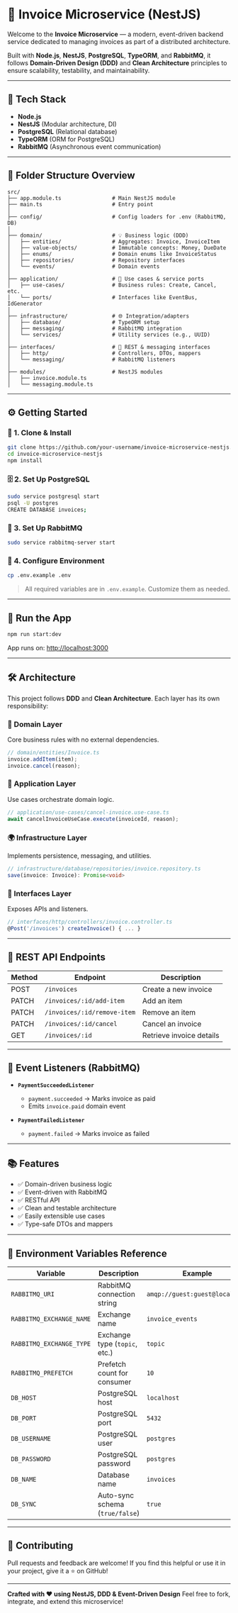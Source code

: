 # 🚀 Invoice Microservice (NestJS)

Welcome to the **Invoice Microservice** — a modern, event-driven backend service dedicated to managing invoices as part of a distributed architecture.

Built with **Node.js**, **NestJS**, **PostgreSQL**, **TypeORM**, and **RabbitMQ**, it follows **Domain-Driven Design (DDD)** and **Clean Architecture** principles to ensure scalability, testability, and maintainability.

---

## 📅 Tech Stack

* **Node.js**
* **NestJS** (Modular architecture, DI)
* **PostgreSQL** (Relational database)
* **TypeORM** (ORM for PostgreSQL)
* **RabbitMQ** (Asynchronous event communication)

---

## 📁 Folder Structure Overview

```
src/
├── app.module.ts                # Main NestJS module
├── main.ts                      # Entry point
│
├── config/                      # Config loaders for .env (RabbitMQ, DB)
│
├── domain/                      # 💡 Business logic (DDD)
│   ├── entities/                # Aggregates: Invoice, InvoiceItem
│   ├── value-objects/           # Immutable concepts: Money, DueDate
│   ├── enums/                   # Domain enums like InvoiceStatus
│   ├── repositories/            # Repository interfaces
│   └── events/                  # Domain events
│
├── application/                 # 🚦 Use cases & service ports
│   ├── use-cases/               # Business rules: Create, Cancel, etc.
│   └── ports/                   # Interfaces like EventBus, IdGenerator
│
├── infrastructure/              # 🌐 Integration/adapters
│   ├── database/                # TypeORM setup
│   ├── messaging/               # RabbitMQ integration
│   └── services/                # Utility services (e.g., UUID)
│
├── interfaces/                  # 📱 REST & messaging interfaces
│   ├── http/                    # Controllers, DTOs, mappers
│   └── messaging/               # RabbitMQ listeners
│
├── modules/                     # NestJS modules
│   ├── invoice.module.ts
│   └── messaging.module.ts
```

---

## ⚙️ Getting Started

### 📓 1. Clone & Install

```bash
git clone https://github.com/your-username/invoice-microservice-nestjs.git
cd invoice-microservice-nestjs
npm install
```

### 🗄️ 2. Set Up PostgreSQL

```bash
sudo service postgresql start
psql -U postgres
CREATE DATABASE invoices;
```

### 📩 3. Set Up RabbitMQ

```bash
sudo service rabbitmq-server start
```

### 🚧 4. Configure Environment

```bash
cp .env.example .env
```

> All required variables are in `.env.example`. Customize them as needed.

---

## 🧪 Run the App

```bash
npm run start:dev
```

App runs on: [http://localhost:3000](http://localhost:3000)

---

## 🛠️ Architecture

This project follows **DDD** and **Clean Architecture**. Each layer has its own responsibility:

### 🧠 Domain Layer

Core business rules with no external dependencies.

```ts
// domain/entities/Invoice.ts
invoice.addItem(item);
invoice.cancel(reason);
```

### 🚦 Application Layer

Use cases orchestrate domain logic.

```ts
// application/use-cases/cancel-invoice.use-case.ts
await cancelInvoiceUseCase.execute(invoiceId, reason);
```

### 🌍 Infrastructure Layer

Implements persistence, messaging, and utilities.

```ts
// infrastructure/database/repositories/invoice.repository.ts
save(invoice: Invoice): Promise<void>
```

### 📱 Interfaces Layer

Exposes APIs and listeners.

```ts
// interfaces/http/controllers/invoice.controller.ts
@Post('/invoices') createInvoice() { ... }
```

---

## 📩 REST API Endpoints

| Method | Endpoint                    | Description              |
| ------ | --------------------------- | ------------------------ |
| POST   | `/invoices`                 | Create a new invoice     |
| PATCH  | `/invoices/:id/add-item`    | Add an item              |
| PATCH  | `/invoices/:id/remove-item` | Remove an item           |
| PATCH  | `/invoices/:id/cancel`      | Cancel an invoice        |
| GET    | `/invoices/:id`             | Retrieve invoice details |

---

## 📢 Event Listeners (RabbitMQ)

* **`PaymentSucceededListener`**

  * `payment.succeeded` → Marks invoice as paid
  * Emits `invoice.paid` domain event

* **`PaymentFailedListener`**

  * `payment.failed` → Marks invoice as failed

---

## 📚 Features

* ✅ Domain-driven business logic
* ✅ Event-driven with RabbitMQ
* ✅ RESTful API
* ✅ Clean and testable architecture
* ✅ Easily extensible use cases
* ✅ Type-safe DTOs and mappers

---

## 🧰 Environment Variables Reference

| Variable                 | Description                     | Example                        |
| ------------------------ | ------------------------------- | ------------------------------ |
| `RABBITMQ_URI`           | RabbitMQ connection string      | `amqp://guest:guest@localhost` |
| `RABBITMQ_EXCHANGE_NAME` | Exchange name                   | `invoice_events`               |
| `RABBITMQ_EXCHANGE_TYPE` | Exchange type (`topic`, etc.)   | `topic`                        |
| `RABBITMQ_PREFETCH`      | Prefetch count for consumer     | `10`                           |
| `DB_HOST`                | PostgreSQL host                 | `localhost`                    |
| `DB_PORT`                | PostgreSQL port                 | `5432`                         |
| `DB_USERNAME`            | PostgreSQL user                 | `postgres`                     |
| `DB_PASSWORD`            | PostgreSQL password             | `postgres`                     |
| `DB_NAME`                | Database name                   | `invoices`                     |
| `DB_SYNC`                | Auto-sync schema (`true/false`) | `true`                         |

---

## 🤝 Contributing

Pull requests and feedback are welcome!
If you find this helpful or use it in your project, give it a ⭐ on GitHub!

---

**Crafted with ❤️ using NestJS, DDD & Event-Driven Design**
Feel free to fork, integrate, and extend this microservice!

